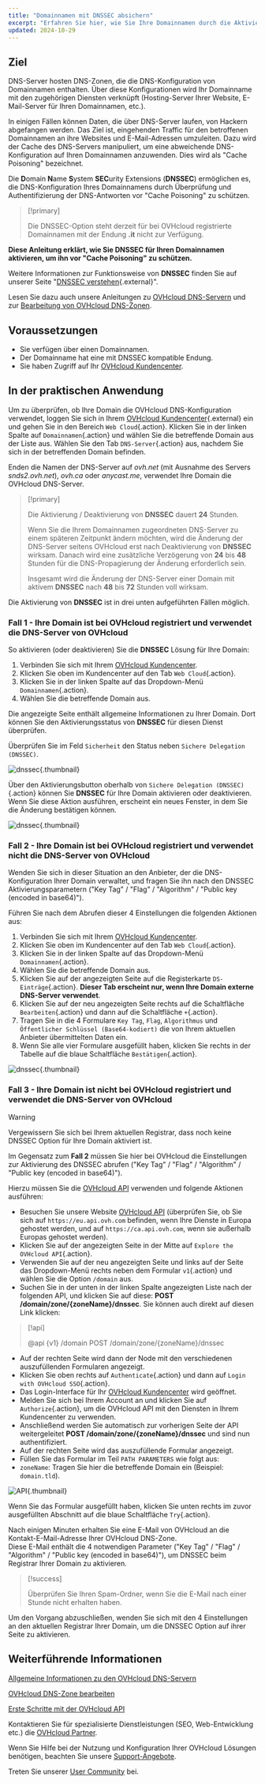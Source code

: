 ```yaml
---
title: "Domainnamen mit DNSSEC absichern"
excerpt: "Erfahren Sie hier, wie Sie Ihre Domainnamen durch die Aktivierung von DNSSEC vor Cache Poisoning schützen können"
updated: 2024-10-29
---
```


## Ziel 

DNS-Server hosten DNS-Zonen, die die DNS-Konfiguration von Domainnamen enthalten. Über diese Konfigurationen wird Ihr Domainname mit den zugehörigen Diensten verknüpft (Hosting-Server Ihrer Website, E-Mail-Server für Ihren Domainnamen, etc.).

In einigen Fällen können Daten, die über DNS-Server laufen, von Hackern abgefangen werden. Das Ziel ist, eingehenden Traffic für den betroffenen Domainnamen an ihre Websites und E-Mail-Adressen umzuleiten. Dazu wird der Cache des DNS-Servers manipuliert, um eine abweichende DNS-Konfiguration auf Ihren Domainnamen anzuwenden. Dies wird als "Cache Poisoning" bezeichnet. 

Die **D**omain **N**ame **S**ystem **SEC**urity Extensions (**DNSSEC**) ermöglichen es, die DNS-Konfiguration Ihres Domainnamens durch Überprüfung und Authentifizierung der DNS-Antworten vor "Cache Poisoning" zu schützen.

> [!primary]
>
> Die DNSSEC-Option steht derzeit für bei OVHcloud registrierte Domainnamen mit der Endung **.it** nicht zur Verfügung.
>

**Diese Anleitung erklärt, wie Sie DNSSEC für Ihren Domainnamen aktivieren, um ihn vor "Cache Poisoning" zu schützen.**

Weitere Informationen zur Funktionsweise von **DNSSEC** finden Sie auf unserer Seite "[DNSSEC verstehen](/links/web/domains-dnssec){.external}".

Lesen Sie dazu auch unsere Anleitungen zu [OVHcloud DNS-Servern](/pages/web_cloud/domains/dns_server_general_information) und zur [Bearbeitung von OVHcloud DNS-Zonen](/pages/web_cloud/domains/dns_zone_edit).

## Voraussetzungen

- Sie verfügen über einen Domainnamen.
- Der Domainname hat eine mit DNSSEC kompatible Endung.
- Sie haben Zugriff auf Ihr [OVHcloud Kundencenter](/links/manager).

## In der praktischen Anwendung

Um zu überprüfen, ob Ihre Domain die OVHcloud DNS-Konfiguration verwendet, loggen Sie sich in Ihrem [OVHcloud Kundencenter](/links/manager){.external} ein und gehen Sie in den Bereich `Web Cloud`{.action}. Klicken Sie in der linken Spalte auf `Domainnamen`{.action} und wählen Sie die betreffende Domain aus der Liste aus. Wählen Sie den Tab `DNS-Server`{.action} aus, nachdem Sie sich in der betreffenden Domain befinden.

Enden die Namen der DNS-Server auf *ovh.net* (mit Ausnahme des Servers *snds2.ovh.net*), *ovh.ca* oder *anycast.me*, verwendet Ihre Domain die OVHcloud DNS-Server.

> [!primary]
>
> Die Aktivierung / Deaktivierung von **DNSSEC** dauert **24** Stunden.
>
> Wenn Sie die Ihrem Domainnamen zugeordneten DNS-Server zu einem späteren Zeitpunkt ändern möchten, wird die Änderung der DNS-Server seitens OVHcloud erst nach Deaktivierung von **DNSSEC** wirksam. Danach wird eine zusätzliche Verzögerung von **24** bis **48** Stunden für die DNS-Propagierung der Änderung erforderlich sein.
>
> Insgesamt wird die Änderung der DNS-Server einer Domain mit aktivem **DNSSEC** nach **48** bis **72** Stunden voll wirksam.
>

Die Aktivierung von **DNSSEC** ist in drei unten aufgeführten Fällen möglich.

### Fall 1 - Ihre Domain ist bei OVHcloud registriert und verwendet die DNS-Server von OVHcloud

So aktivieren (oder deaktivieren) Sie die **DNSSEC** Lösung für Ihre Domain:

1. Verbinden Sie sich mit Ihrem [OVHcloud Kundencenter](/links/manager).
2. Klicken Sie oben im Kundencenter auf den Tab `Web Cloud`{.action}.
3. Klicken Sie in der linken Spalte auf das Dropdown-Menü `Domainnamen`{.action}.
4. Wählen Sie die betreffende Domain aus.

Die angezeigte Seite enthält allgemeine Informationen zu Ihrer Domain. Dort können Sie den Aktivierungsstatus von **DNSSEC** für diesen Dienst überprüfen.

Überprüfen Sie im Feld `Sicherheit` den Status neben `Sichere Delegation (DNSSEC)`.

![dnssec](/pages/assets/screens/control_panel/product-selection/web-cloud/domain-dns/general-information/activate-dnssec.png){.thumbnail}

Über den Aktivierungsbutton oberhalb von `Sichere Delegation (DNSSEC)`{.action} können Sie **DNSSEC** für Ihre Domain aktivieren oder deaktivieren. Wenn Sie diese Aktion ausführen, erscheint ein neues Fenster, in dem Sie die Änderung bestätigen können.

![dnssec](/pages/assets/screens/control_panel/product-selection/web-cloud/domain-dns/general-information/activate-dnssec-confirmation.png){.thumbnail}

### Fall 2 - Ihre Domain ist bei OVHcloud registriert und verwendet nicht die DNS-Server von OVHcloud

Wenden Sie sich in dieser Situation an den Anbieter, der die DNS-Konfiguration Ihrer Domain verwaltet, und fragen Sie ihn nach den DNSSEC Aktivierungsparametern ("Key Tag" / "Flag" / "Algorithm" / "Public key (encoded in base64)").

Führen Sie nach dem Abrufen dieser 4 Einstellungen die folgenden Aktionen aus:

1. Verbinden Sie sich mit Ihrem [OVHcloud Kundencenter](/links/manager).
2. Klicken Sie oben im Kundencenter auf den Tab `Web Cloud`{.action}.
3. Klicken Sie in der linken Spalte auf das Dropdown-Menü `Domainnamen`{.action}.
4. Wählen Sie die betreffende Domain aus.
5. Klicken Sie auf der angezeigten Seite auf die Registerkarte `DS-Einträge`{.action}. **Dieser Tab erscheint nur, wenn Ihre Domain externe DNS-Server verwendet**.
6. Klicken Sie auf der neu angezeigten Seite rechts auf die Schaltfläche `Bearbeiten`{.action} und dann auf die Schaltfläche `+`{.action}.
7. Tragen Sie in die 4 Formulare `Key Tag`, `Flag`, `Algorithmus` und `Öffentlicher Schlüssel (Base64-kodiert)` die von Ihrem aktuellen Anbieter übermittelten Daten ein.
8. Wenn Sie alle vier Formulare ausgefüllt haben, klicken Sie rechts in der Tabelle auf die blaue Schaltfläche `Bestätigen`{.action}.

![dnssec](/pages/assets/screens/control_panel/product-selection/web-cloud/domain-dns/ds-records/edit-plus-dashboard.png){.thumbnail}

### Fall 3 - Ihre Domain ist nicht bei OVHcloud registriert und verwendet die DNS-Server von OVHcloud

> [!warning]
>
> Vergewissern Sie sich bei Ihrem aktuellen Registrar, dass noch keine DNSSEC Option für Ihre Domain aktiviert ist.

Im Gegensatz zum **Fall 2** müssen Sie hier bei OVHcloud die Einstellungen zur Aktivierung des DNSSEC abrufen ("Key Tag" / "Flag" / "Algorithm" / "Public key (encoded in base64)").

Hierzu müssen Sie die [OVHcloud API](/pages/manage_and_operate/api/first-steps) verwenden und folgende Aktionen ausführen:

- Besuchen Sie unsere Website [OVHcloud API](/links/api) (überprüfen Sie, ob Sie sich auf `https://eu.api.ovh.com` befinden, wenn Ihre Dienste in Europa gehostet werden, und auf `https://ca.api.ovh.com`, wenn sie außerhalb Europas gehostet werden).
- Klicken Sie auf der angezeigten Seite in der Mitte auf `Explore the OVHcloud API`{.action}.
- Verwenden Sie auf der neu angezeigten Seite und links auf der Seite das Dropdown-Menü rechts neben dem Formular `v1`{.action} und wählen Sie die Option `/domain` aus.
- Suchen Sie in der unten in der linken Spalte angezeigten Liste nach der folgenden API, und klicken Sie auf diese: **POST /domain/zone/{zoneName}/dnssec**. Sie können auch direkt auf diesen Link klicken:

> [!api]
>
> @api {v1} /domain POST /domain/zone/{zoneName}/dnssec
>

- Auf der rechten Seite wird dann der Node mit den verschiedenen auszufüllenden Formularen angezeigt.
- Klicken Sie oben rechts auf `Authenticate`{.action} und dann auf `Login with OVHcloud SSO`{.action}.
- Das Login-Interface für Ihr [OVHcloud Kundencenter](/links/manager) wird geöffnet.
- Melden Sie sich bei Ihrem Account an und klicken Sie auf `Authorize`{.action}, um die OVHcloud API mit den Diensten in Ihrem Kundencenter zu verwenden.
- Anschließend werden Sie automatisch zur vorherigen Seite der API weitergeleitet **POST /domain/zone/{zoneName}/dnssec** und sind nun authentifiziert.
- Auf der rechten Seite wird das auszufüllende Formular angezeigt.
- Füllen Sie das Formular im Teil `PATH PARAMETERS` wie folgt aus:
- `zoneName`: Tragen Sie hier die betreffende Domain ein (Beispiel: `domain.tld`).

![API](/pages/assets/screens/api/post-domain-zone-zonename-dnssec.png){.thumbnail}

Wenn Sie das Formular ausgefüllt haben, klicken Sie unten rechts im zuvor ausgefüllten Abschnitt auf die blaue Schaltfläche `Try`{.action}.

Nach einigen Minuten erhalten Sie eine E-Mail von OVHcloud an die Kontakt-E-Mail-Adresse Ihrer OVHcloud DNS-Zone.  
Diese E-Mail enthält die 4 notwendigen Parameter ("Key Tag" / "Flag" / "Algorithm" / "Public key (encoded in base64)"), um DNSSEC beim Registrar Ihrer Domain zu aktivieren.

> [!success]
>
> Überprüfen Sie Ihren Spam-Ordner, wenn Sie die E-Mail nach einer Stunde nicht erhalten haben.

Um den Vorgang abzuschließen, wenden Sie sich mit den 4 Einstellungen an den aktuellen Registrar Ihrer Domain, um die DNSSEC Option auf ihrer Seite zu aktivieren.

## Weiterführende Informationen

[Allgemeine Informationen zu den OVHcloud DNS-Servern](/pages/web_cloud/domains/dns_server_general_information)

[OVHcloud DNS-Zone bearbeiten](/pages/web_cloud/domains/dns_zone_edit)

[Erste Schritte mit der OVHcloud API](/pages/manage_and_operate/api/first-steps)

Kontaktieren Sie für spezialisierte Dienstleistungen (SEO, Web-Entwicklung etc.) die [OVHcloud Partner](/links/partner).

Wenn Sie Hilfe bei der Nutzung und Konfiguration Ihrer OVHcloud Lösungen benötigen, beachten Sie unsere [Support-Angebote](/links/support).

Treten Sie unserer [User Community](/links/community) bei.
